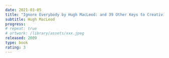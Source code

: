 ```yaml
---
date: 2021-03-05
title: "Ignore Everybody by Hugh MacLeod: and 39 Other Keys to Creativity"
subtitle: Hugh MacLeod
progress:
# repeat: true
# artwork: /library/assets/xxx.jpeg
released: 2009
type: book
rating: 3
---
```

